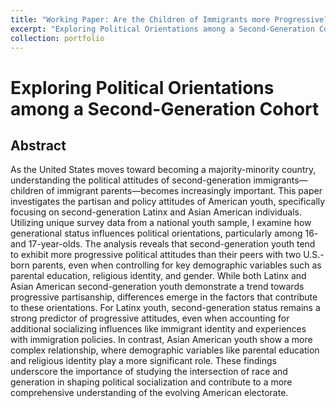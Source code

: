 ```yaml
---
title: "Working Paper: Are the Children of Immigrants more Progressive?"
excerpt: "Exploring Political Orientations among a Second-Generation Cohort - 2024"
collection: portfolio
---
```

# Exploring Political Orientations among a Second-Generation Cohort
## Abstract
As the United States moves toward becoming a majority-minority country, understanding the political attitudes of second-generation immigrants—children of immigrant parents—becomes increasingly important. This paper investigates the partisan and policy attitudes of American youth, specifically focusing on second-generation Latinx and Asian American individuals. Utilizing unique survey data from a national youth sample, I examine how generational status influences political orientations, particularly among 16- and 17-year-olds. The analysis reveals that second-generation youth tend to exhibit more progressive political attitudes than their peers with two U.S.-born parents, even when controlling for key demographic variables such as parental education, religious identity, and gender. While both Latinx and Asian American second-generation youth demonstrate a trend towards progressive partisanship, differences emerge in the factors that contribute to these orientations. For Latinx youth, second-generation status remains a strong predictor of progressive attitudes, even when accounting for additional socializing influences like immigrant identity and experiences with immigration policies. In contrast, Asian American youth show a more complex relationship, where demographic variables like parental education and religious identity play a more significant role. These findings underscore the importance of studying the intersection of race and generation in shaping political socialization and contribute to a more comprehensive understanding of the evolving American electorate.
